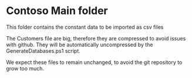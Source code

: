 # Contoso Main folder

This folder contains the constant data to be imported as csv files

The Customers file are big, therefore they are compressed to avoid issues with github. They will be automatically uncompressed by the GenerateDatabases.ps1 script.

We expect these files to remain unchanged, to avoid the git repository to grow too much.



